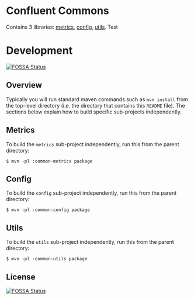 Confluent Commons
=================

Contains 3 libraries: [metrics](metrics), [config](config), [utils](utils).
Test


# Development
[![FOSSA Status](https://app.fossa.io/api/projects/git%2Bgithub.com%2Fconfluentinc%2Fcommon.svg?type=shield)](https://app.fossa.io/projects/git%2Bgithub.com%2Fconfluentinc%2Fcommon?ref=badge_shield)


## Overview

Typically you will run standard maven commands such as `mvn install` from the top-level directory (i.e. the directory
that contains this `README` file).  The sections below explain how to build specific sub-projects independently.


## Metrics

To build the `metrics` sub-project independently, run this from the parent directory:

    $ mvn -pl :common-metrics package


## Config

To build the `config` sub-project independently, run this from the parent directory:

    $ mvn -pl :common-config package


## Utils

To build the `utils` sub-project independently, run this from the parent directory:

    $ mvn -pl :common-utils package


## License
[![FOSSA Status](https://app.fossa.io/api/projects/git%2Bgithub.com%2Fconfluentinc%2Fcommon.svg?type=large)](https://app.fossa.io/projects/git%2Bgithub.com%2Fconfluentinc%2Fcommon?ref=badge_large)
